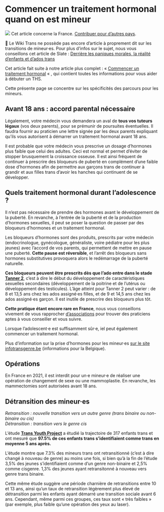 # Commencer un traitement hormonal quand on est mineur

![](https://wikitrans.co/wp-content/uploads/2020/03/france-2.png) Cet article concerne la France. [Contribuer pour d’autres pays](https://wikitrans.co/contact/).

📣 Le Wiki Trans ne possède pas encore d’article à proprement dit sur les transitions de mineur·es. Pour plus d’infos sur le sujet, nous vous conseillons cet article de Slate : [Derrière les paniques morales, la réalité d’enfants et d’ados trans](http://www.slate.fr/story/218184/stop-debats-paniques-morales-enfants-ados-trans-realite-accompagnement-transition-parents-psy-specialistes)

Cet article fait suite à notre article plus complet : « [Commencer un traitement hormonal](https://wikitrans.co/2020/01/12/commencer-un-traitement-hormonal/) « , qui contient toutes les informations pour vous aider à débuter un THS.

Cette présente page se concentre sur les spécificités des parcours pour les mineurs.

## Avant 18 ans : accord parental nécessaire

Légalement, votre médecin vous demandera un aval de **tous vos tuteurs légaux** (vos deux parents), pour se prémunir de poursuites éventuelles. Il faudra fournir au praticien une lettre signée par les deux parents expliquant qu’ils vous autorisent à démarrer un traitement hormonal avant 18 ans.

Il est probable que votre médecin vous prescrive un dosage d’hormones plus faible que celui des adultes. Ceci est normal et permet d’éviter de stopper brusquement la croissance osseuse. Il est ainsi fréquent de continuer à prescrire des bloqueurs de puberté en complément d’une faible dose d’hormones afin de permettre aux garçons trans de continuer à grandir et aux filles trans d’avoir les hanches qui continuent de se développer.

## Quels traitement hormonal durant l’adolescence ?

Il n’est pas nécessaire de prendre des hormones avant le développement de la puberté. En revanche, à l’entrée de la puberté et de la production d’hormones sexuelles, il peut se poser la question de passer par des bloqueurs d’hormones et un traitement hormonal.

Les bloqueurs d’hormones sont des produits, prescrits par votre médecin (endocrinologue, gynécologue, généraliste, voire pédiatre pour les plus jeunes) avec l’accord de vos parents, qui permettent de mettre en pause une puberté. **Cette pause est réversible**, et l’arrêt des bloqueurs sans hormones substitutives provoquera alors le redémarrage de la puberté naturelle.

**Ces bloqueurs peuvent être prescrits dès que l’ado entre dans le stade [Tanner 2](https://fr.wikipedia.org/wiki/Classification_de_Tanner)**, c’est à dire le début du développement de caractéristiques sexuelles secondaires (développement de la poitrine et de l’utérus ou développement des testicules). L’âge atteint pour Tanner 2 peut varier : de 8 et 13,5 ans chez les ados assigné·es filles, et de 9 et 14,5 ans chez les ados assigné·es garçon. Il est inutile de prescrire des bloqueurs plus tôt.

**Cette pratique étant encore rare en France**, nous vous conseillons vivement de vous rapprocher [d’associations](https://wikitrans.co/carte/) pour trouver des praticiens aptes à vous conseiller et vous suivre.

Lorsque l’adolescent·e est suffisamment sûr·e, iel peut également commencer un traitement hormonal.

Plus d’information sur la prise d’hormones pour les mineur·es [sur le site infotransgenre.be](http://www.infotransgenre.be/m/soins/enfants-jeunes/hormones/) (informations pour la Belgique).

## Opérations

En France en 2021, il est interdit pour un·e mineur·e de réaliser une opération de changement de sexe ou une mammoplastie. En revanche, les mammectomies sont autorisées avant 18 ans.

## Détransition des mineur·es

_Retransition : nouvelle transition vers un autre genre (trans binaire ou non-binaire ou cis)  
Détransition : transition vers le genre cis_

L’étude **[Trans Youth Project](https://publications.aap.org/pediatrics/article/150/2/e2021056082/186992/Gender-Identity-5-Years-After-Social-Transition)** a étudié la trajectoire de 317 enfants trans et ont mesuré que **97.5% de ces enfants trans s’identifiaient comme trans en moyenne 5 ans après.**

L’étude montre que 7.3% des mineurs trans ont retransitionné (c’est à dire changé à nouveau de genre) au moins une fois, si bien qu’à la fin de l’étude 3,5% des jeunes s’identifiaient comme d’un genre non-binaire et 2,5% comme cisgenre. 1,3% des jeunes ayant retransitonné à nouveau vers genre trans binaire.

Cette même étude suggère une période charnière de retransitions entre 10 et 13 ans, ainsi qu’un taux de retransition légèrement plus élevé de détransition parmi les enfants ayant démarré une transition sociale avant 6 ans. Cependant, même parmi ces groupes, ces taux sont « très faibles » (par exemple, plus faible qu’une opération des yeux au laser).